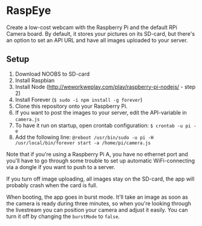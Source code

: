 # RaspEye
Create a low-cost webcam with the Raspberry Pi and the default RPi Camera board. By default, it stores your pictures on its SD-card, but there's an option to set an API URL and have all images uploaded to your server.

## Setup
1. Download NOOBS to SD-card
2. Install Raspbian
3. Install Node (http://weworkweplay.com/play/raspberry-pi-nodejs/ - step 2)
4. Install Forever (`$ sudo -i npm install -g forever`)
5. Clone this repository onto your Raspberry Pi.
6. If you want to post the images to your server, edit the API-variable in `camera.js`
7. To have it run on startup, open crontab configuration: `$ crontab -u pi -e`
8. Add the following line: `@reboot /usr/bin/sudo -u pi -H /usr/local/bin/forever start -a /home/pi/camera.js`

Note that if you're using a Raspberry Pi A, you have no ethernet port and you'll have to go through some trouble to set up automatic WiFi-connecting via a dongle if you want to push to a server.

If you turn off image uploading, all images stay on the SD-card, the app will probably crash when the card is full.

When booting, the app goes in burst mode. It'll take an image as soon as the camera is ready during three minutes, so when you're looking through the livestream you can position your camera and adjust it easily. You can turn it off by changing the `burstMode` to `false`.
